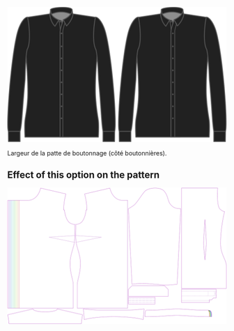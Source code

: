 ![Largeur de patte de boutonnage (côté boutonnières)](buttonholeplacketwidth.svg)

Largeur de la patte de boutonnage (côté boutonnières).


## Effect of this option on the pattern
![This image shows the effect of this option by superimposing several variants that have a different value for this option](simone_buttonholeplacketwidth_sample.svg "Effect of this option on the pattern")